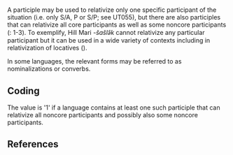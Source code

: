 # [](ParameterTable?__template__=property.md&property=Name#cldf:UT056)

A participle may be used to relativize only one specific participant of the situation (i.e. only S/A, P or S/P; see UT055), 
but there are also participles that can relativize all core participants as well as some noncore participants 
([](Source?ref&with_internal_ref_link#cldf:shagal_participles_2017): 1-3). To exemplify, Hill Mari *-šašlə̑k* cannot relativize any particular participant but it can be used 
in a wide variety of contexts including in relativization of locatives ([](Source?ref&with_internal_ref_link#cldf:shagal_overview_2018)).

[](ExampleTable?example_id=1&with_internal_ref_link#cldf:UT056-1)

In some languages, the relevant forms may be referred to as nominalizations or converbs. 

## Coding

The value is '1' if a language contains at least one such participle that can relativize all noncore participants and possibly also some noncore participants. 

## References

[](Source?cited_only#cldf:__all__)
